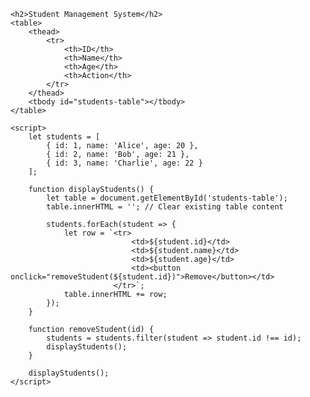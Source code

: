 <!DOCTYPE html>
<html lang="en">
<head>
    <meta charset="UTF-8">
    <meta name="viewport" content="width=device-width, initial-scale=1.0">
    <title>Student Management System</title>
    <style>
        table {
            width: 50%;
            border-collapse: collapse;
            margin-top: 20px;
        }
        th, td {
            border: 1px solid black;
            padding: 8px;
            text-align: center;
        }
        th {
            background-color: #f2f2f2;
        }
        button {
            padding: 5px 10px;
            background-color: red;
            color: white;
            border: none;
            cursor: pointer;
        }
        button:hover {
            background-color: darkred;
        }
    </style>
</head>
<body>

    <h2>Student Management System</h2>
    <table>
        <thead>
            <tr>
                <th>ID</th>
                <th>Name</th>
                <th>Age</th>
                <th>Action</th>
            </tr>
        </thead>
        <tbody id="students-table"></tbody>
    </table>

    <script>
        let students = [
            { id: 1, name: 'Alice', age: 20 },
            { id: 2, name: 'Bob', age: 21 },
            { id: 3, name: 'Charlie', age: 22 }
        ];

        function displayStudents() {
            let table = document.getElementById('students-table');
            table.innerHTML = ''; // Clear existing table content

            students.forEach(student => {
                let row = `<tr>
                               <td>${student.id}</td>
                               <td>${student.name}</td>
                               <td>${student.age}</td>
                               <td><button onclick="removeStudent(${student.id})">Remove</button></td>
                           </tr>`;
                table.innerHTML += row;
            });
        }

        function removeStudent(id) {
            students = students.filter(student => student.id !== id);
            displayStudents();
        }

        displayStudents();
    </script>

</body>
</html>
